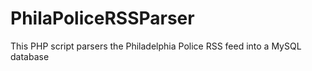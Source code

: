 # PhilaPoliceRSSParser
This PHP script parsers the Philadelphia Police RSS feed into a MySQL database
